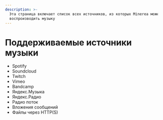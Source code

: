 ```yaml
---
description: >-
  Эта страница включает список всех источников, из которых Minerea может
  воспроизводить музыку
---
```


# Поддерживаемые источники музыки

* Spotify
* Soundcloud
* Twitch
* Vimeo
* Bandcamp
* Яндекс.Музыка
* Яндекс.Радио
* Радио поток
* Вложения сообщений
* Файлы через HTTP(S)
